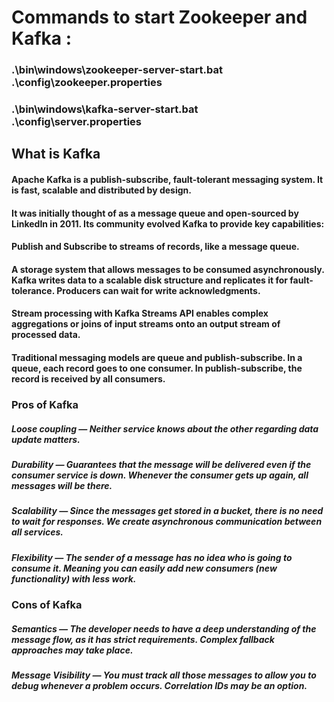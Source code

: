 # Commands to start Zookeeper and Kafka :
### .\bin\windows\zookeeper-server-start.bat .\config\zookeeper.properties
### .\bin\windows\kafka-server-start.bat .\config\server.properties

## What is Kafka
#### Apache Kafka is a publish-subscribe, fault-tolerant messaging system. It is fast, scalable and distributed by design.

#### It was initially thought of as a message queue and open-sourced by LinkedIn in 2011. Its community evolved Kafka to provide key capabilities:
#### Publish and Subscribe to streams of records, like a message queue.
#### A storage system that allows messages to be consumed asynchronously. Kafka writes data to a scalable disk structure and replicates it for fault-tolerance. Producers can wait for write acknowledgments.
#### Stream processing with Kafka Streams API enables complex aggregations or joins of input streams onto an output stream of processed data.

#### Traditional messaging models are queue and publish-subscribe. In a queue, each record goes to one consumer. In publish-subscribe, the record is received by all consumers.

### Pros of Kafka
##### Loose coupling — Neither service knows about the other regarding data update matters.
##### Durability — Guarantees that the message will be delivered even if the consumer service is down. Whenever the consumer gets up again, all messages will be there.
##### Scalability — Since the messages get stored in a bucket, there is no need to wait for responses. We create asynchronous communication between all services.
##### Flexibility — The sender of a message has no idea who is going to consume it. Meaning you can easily add new consumers (new functionality) with less work.

### Cons of Kafka
##### Semantics — The developer needs to have a deep understanding of the message flow, as it has strict requirements. Complex fallback approaches may take place.
##### Message Visibility — You must track all those messages to allow you to debug whenever a problem occurs. Correlation IDs may be an option.

